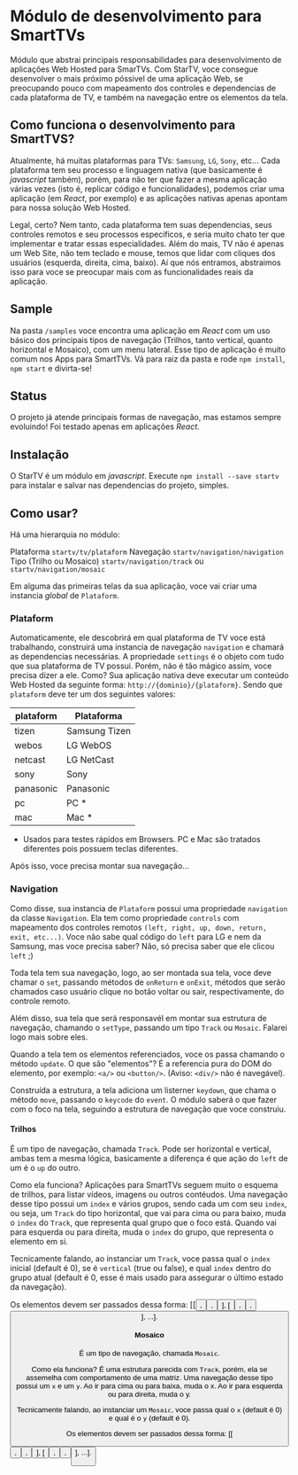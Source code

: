 # Módulo de desenvolvimento para SmartTVs 
Módulo que abstrai principais responsabilidades para desenvolvimento de aplicações Web Hosted para SmarTVs.
Com StarTV, voce consegue desenvolver o mais próximo póssivel de uma aplicação Web, se preocupando pouco com mapeamento dos controles e dependencias de cada plataforma de TV, e também na navegação entre os elementos da tela.

## Como funciona o desenvolvimento para SmartTVS?
Atualmente, há muitas plataformas para TVs: `Samsung`, `LG`, `Sony`, etc...
Cada plataforma tem seu processo e linguagem nativa (que basicamente é *javascript* também), porém, para não ter que fazer a mesma aplicação várias vezes (isto é, replicar código e funcionalidades), podemos criar uma aplicação (em *React*, por exemplo) e as aplicações nativas apenas apontam para nossa solução Web Hosted.

Legal, certo? Nem tanto, cada plataforma tem suas dependencias, seus controles remotos e seu processos especificos, e seria muito chato ter que implementar e tratar essas especialidades. Além do mais, TV não é apenas um Web Site, não tem teclado e mouse, temos que lidar com cliques dos usuários (esquerda, direita, cima, baixo). Aí que nós entramos, abstraimos isso para voce se preocupar mais com as funcionalidades reais da aplicação.

## Sample
Na pasta `/samples` voce encontra uma aplicação em *React* com um uso básico dos principais tipos de navegação (Trilhos, tanto vertical, quanto horizontal e Mosaico), com um menu lateral. Esse tipo de aplicação é muito comum nos Apps para SmartTVs. Vá para raiz da pasta e rode `npm install`, `npm start` e divirta-se!

## Status
O projeto já atende principais formas de navegação, mas estamos sempre evoluindo!
Foi testado apenas em aplicações *React*.

## Instalação
O StarTV é um módulo em *javascript*.
Execute `npm install --save startv` para instalar e salvar nas dependencias do projeto, simples.

## Como usar?
Há uma hierarquia no módulo:

Plataforma `startv/tv/plataform`
    Navegação `startv/navigation/navigation`
        Tipo (Trilho ou Mosaico) `startv/navigation/track` ou `startv/navigation/mosaic`

Em alguma das primeiras telas da sua aplicação, voce vai criar uma instancia *global* de `Plataform`.

### Plataform
Automaticamente, ele descobrirá em qual plataforma de TV voce está trabalhando, construirá uma instancia de navegação `navigation` e chamará as dependencias necessárias. A propriedade `settings` é o objeto com tudo que sua plataforma de TV possui.
Porém, não é tão mágico assim, voce precisa dizer a ele.
Como? Sua aplicação nativa deve executar um conteúdo Web Hosted da seguinte forma: `http://{dominio}/{plataform}`. Sendo que `plataform` deve ter um dos seguintes valores: 

| plataform | Plataforma |
| ------ | ------ |
| tizen | Samsung Tizen |
| webos | LG WebOS |
| netcast | LG NetCast |
| sony | Sony |
| panasonic | Panasonic |
| pc | PC * |
| mac | Mac * |

* Usados para testes rápidos em Browsers. PC e Mac são tratados diferentes pois possuem teclas diferentes.

Após isso, voce precisa montar sua navegação...

### Navigation
Como disse, sua instancia de `Plataform` possui uma propriedade `navigation` da classe `Navigation`.
Ela tem como propriedade `controls` com mapeamento dos controles remotos `(left, right, up, down, return, exit, etc...)`. Voce não sabe qual código do `left` para LG e nem da Samsung, mas voce precisa saber? Não, só precisa saber que ele clicou `left` ;)

Toda tela tem sua navegação, logo, ao ser montada sua tela, voce deve chamar o `set`, passando métodos de `onReturn` e `onExit`, métodos que serão chamados caso usuário clique no botão voltar ou sair, respectivamente, do controle remoto.

Além disso, sua tela que será responsavél em montar sua estrutura de navegação, chamando o `setType`, passando um tipo `Track` ou `Mosaic`. Falarei logo mais sobre eles.

Quando a tela tem os elementos referenciados, voce os passa chamando o método `update`.
O que são "elementos"? É a referencia pura do DOM do elemento, por exemplo: `<a/>` ou `<button/>`. (Aviso: `<div/>` não é navegável).

Construída a estrutura, a tela adiciona um listerner `keydown`, que chama o método `move`, passando o `keycode` do `event`. O módulo saberá o que fazer com o foco na tela, seguindo a estrutura de navegação que voce construiu.

####  Trilhos
É um tipo de navegação, chamada `Track`. Pode ser horizontal e vertical, ambas tem a mesma lógica, basicamente a diferença é que ação do `left` de um é o `up` do outro.

Como ela funciona? Aplicações para SmartTVs seguem muito o esquema de trilhos, para listar vídeos, imagens ou outros contéudos.
Uma navegação desse tipo possui um `index` e vários grupos, sendo cada um com seu `index`, ou seja, um `Track` do tipo horizontal, que vai para cima ou para baixo, muda o `index` do `Track`, que representa qual grupo que o foco está. Quando vai para esquerda ou para direita, muda o `index` do grupo, que representa o elemento em si.

Tecnicamente falando, ao instanciar um `Track`, voce passa qual o `index` inicial (default é 0), se é `vertical` (true ou false), e qual `index` dentro do grupo atual (default é 0, esse é mais usado para assegurar o último estado da navegação).

Os elementos devem ser passados dessa forma: [[<button/>,<button/>,<button/>], [<button/>,<button/>,<button/>], ...].

####  Mosaico
É um tipo de navegação, chamada `Mosaic`.

Como ela funciona? É uma estrutura parecida com `Track`, porém, ela se assemelha com comportamento de uma matriz.
Uma navegação desse tipo possui um `x` e um `y`. Ao ir para cima ou para baixa, muda o x. Ao ir para esquerda ou para direita, muda o y.

Tecnicamente falando, ao instanciar um `Mosaic`, voce passa qual o `x` (default é 0) e qual é o `y` (default é 0).

Os elementos devem ser passados dessa forma: [[<button/>,<button/>,<button/>], [<button/>,<button/>,<button/>], ...].





